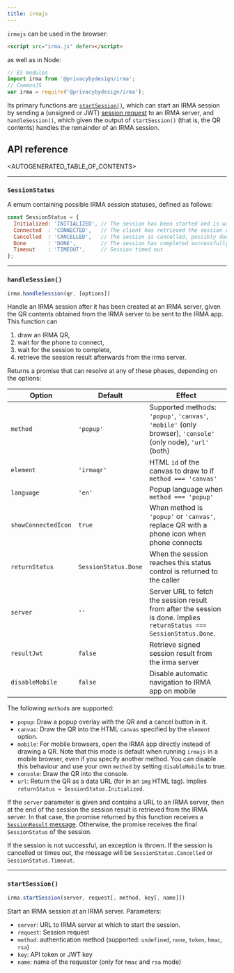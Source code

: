 ```yaml
---
title: irmajs
---
```


`irmajs` can be used in the browser:
```html
<script src="irma.js" defer></script>
```
as well as in Node:
```js
// ES modules
import irma from '@privacybydesign/irma';
// CommonJS
var irma = require('@privacybydesign/irma');
```

Its primary functions are [`startSession()`](#startsession), which can start an IRMA session by sending a (unsigned or JWT) [session request](api-session-requests) to an IRMA server, and `handleSession()`, which given the output of `startSession()` (that is, the QR contents) handles the remainder of an IRMA session.

## API reference

<AUTOGENERATED_TABLE_OF_CONTENTS>

---

### `SessionStatus`
A emum containing possible IRMA session statuses, defined as follows:

```js
const SessionStatus = {
  Initialized: 'INITIALIZED', // The session has been started and is waiting for the client to connect (scan the QR)
  Connected  : 'CONNECTED',   // The client has retrieved the session request, we wait for its response
  Cancelled  : 'CANCELLED',   // The session is cancelled, possibly due to an error
  Done       : 'DONE',        // The session has completed successfully
  Timeout    : 'TIMEOUT',     // Session timed out
};
```

---

### `handleSession()`

```js
irma.handleSession(qr, [options])
```
Handle an IRMA session after it has been created at an IRMA server, given the QR contents obtained from the IRMA server to be sent to the IRMA app. This function can 
1. draw an IRMA QR, 
2. wait for the phone to connect, 
3. wait for the session to complete, 
4. retrieve the session result afterwards from the irma server.

Returns a promise that can resolve at any of these phases, depending on the options:

| Option | Default | Effect |
|---|---|---|
| `method` | `'popup'` | Supported methods: `'popup'`, `'canvas'`, `'mobile'` (only browser), `'console'` (only node), `'url'` (both) |
| `element` | `'irmaqr'` | HTML `id` of the canvas to draw to if `method === 'canvas'` |
| `language` | `'en'` | Popup language when `method === 'popup'` |
| `showConnectedIcon` |  `true` | When method is `'popup'` or `'canvas'`, replace QR with a phone icon when phone connects |
| `returnStatus` |  `SessionStatus.Done` | When the session reaches this status control is returned to the caller |
| `server` | `''` | Server URL to fetch the session result from after the session is done. Implies `returnStatus === SessionStatus.Done`. |
| `resultJwt` |  `false` | Retrieve signed session result from the irma server |
| `disableMobile` | `false` | Disable automatic navigation to IRMA app on mobile |

The following `method`s are supported:
* `popup`: Draw a popup overlay with the QR and a cancel button in it.
* `canvas`: Draw the QR into the HTML `canvas` specified by the `element` option.
* `mobile`: For mobile browsers, open the IRMA app directly instead of drawing a QR. Note that this mode is default when running `irmajs` in a mobile browser, even if you specify another method. You can disable this behaviour and use your own `method` by setting `disableMobile` to true.
* `console`: Draw the QR into the console.
* `url`: Return the QR as a data URL (for in an `img` HTML tag). Implies `returnStatus = SessionStatus.Initialized`.

If the `server` parameter is given and contains a URL to an IRMA server, then at the end of the session the session result is retrieved from the IRMA server. In that case, the promise returned by this function receives a [`SessionResult` message](https://godoc.org/github.com/privacybydesign/irmago/server#SessionResult). Otherwise, the promise receives the final `SessionStatus` of the session.

If the session is not successful, an exception is thrown. If the session is cancelled or times out, the message will be `SessionStatus.Cancelled` or `SessionStatus.Timeout`.

---

### `startSession()`

```js
irma.startSession(server, request[, method, key[, name]])
```

Start an IRMA session at an IRMA server. Parameters:
 * `server`: URL to IRMA server at which to start the session.
 * `request`: Session request
 * `method`: authentication method (supported: `undefined`, `none`, `token`, `hmac`, `rsa`)
 * `key`: API token or JWT key
 * `name`: name of the requestor (only for `hmac` and `rsa` mode)